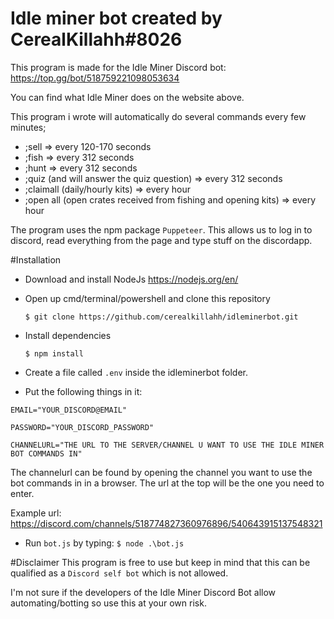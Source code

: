 # Idle miner bot created by CerealKillahh#8026
This program is made for the Idle Miner Discord bot:
https://top.gg/bot/518759221098053634

You can find what Idle Miner does on the website above.

This program i wrote will automatically do several commands every few minutes;
- ;sell => every 120-170 seconds
- ;fish => every 312 seconds
- ;hunt => every 312 seconds
- ;quiz (and will answer the quiz question) => every 312 seconds
- ;claimall (daily/hourly kits) => every hour
- ;open all (open crates received from fishing and opening kits) => every hour

The program uses the npm package `Puppeteer`. This allows us to log in to discord, read everything from the page and type stuff on the discordapp.

#Installation
- Download and install NodeJs https://nodejs.org/en/

- Open up cmd/terminal/powershell and clone this repository

    `$ git clone https://github.com/cerealkillahh/idleminerbot.git`

- Install dependencies

    `$ npm install`

- Create a file called `.env` inside the idleminerbot folder.
- Put the following things in it:
```
EMAIL="YOUR_DISCORD@EMAIL"

PASSWORD="YOUR_DISCORD_PASSWORD"

CHANNELURL="THE URL TO THE SERVER/CHANNEL U WANT TO USE THE IDLE MINER BOT COMMANDS IN"
```

The channelurl can be found by opening the channel you want to use the bot commands in in a browser. 
The url at the top will be the one you need to enter.

Example url: https://discord.com/channels/518774827360976896/540643915137548321

- Run `bot.js` by typing:
    `$ node .\bot.js`
    
#Disclaimer
This program is free to use but keep in mind that this can be qualified as a `Discord self bot` which is not allowed.

I'm not sure if the developers of the Idle Miner Discord Bot allow automating/botting so use this at your own risk.